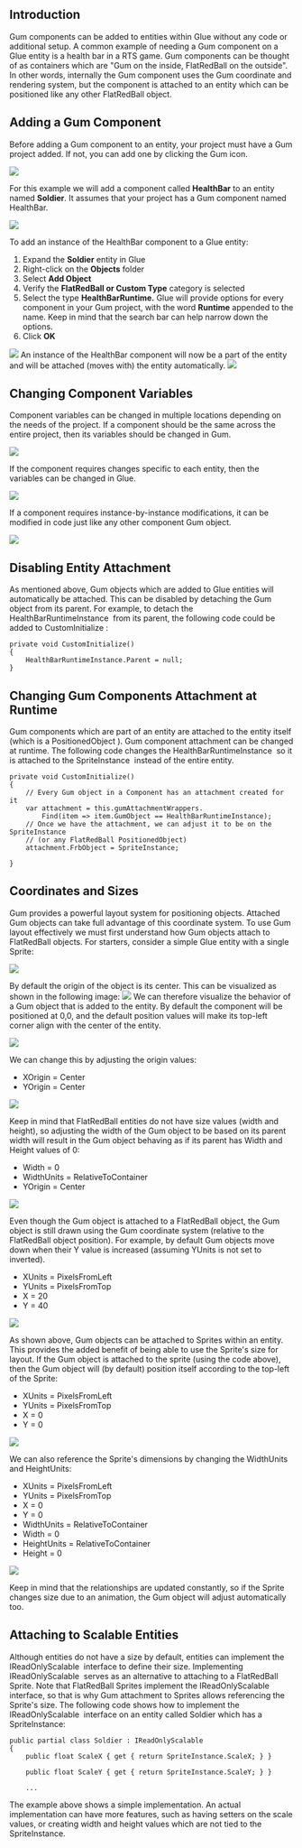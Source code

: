 ## Introduction

Gum components can be added to entities within Glue without any code or additional setup. A common example of needing a Gum component on a Glue entity is a health bar in a RTS game. Gum components can be thought of as containers which are "Gum on the inside, FlatRedBall on the outside". In other words, internally the Gum component uses the Gum coordinate and rendering system, but the component is attached to an entity which can be positioned like any other FlatRedBall object.

## Adding a Gum Component

Before adding a Gum component to an entity, your project must have a Gum project added. If not, you can add one by clicking the Gum icon.

![](/media/2020-10-img_5f920612a27d5.png)

For this example we will add a component called **HealthBar** to an entity named **Soldier**. It assumes that your project has a Gum component named HealthBar.

![](/media/2020-01-img_5e32406153abb-e1581456365306.png)

To add an instance of the HealthBar component to a Glue entity:

1.  Expand the **Soldier** entity in Glue
2.  Right-click on the **Objects** folder
3.  Select **Add Object**
4.  Verify the **FlatRedBall or Custom Type** category is selected
5.  Select the type **HealthBarRuntime.** Glue will provide options for every component in your Gum project, with the word **Runtime** appended to the name. Keep in mind that the search bar can help narrow down the options.
6.  Click **OK**

[![](/wp-content/uploads/2018/04/2018-04-03_06-56-33.gif)](/wp-content/uploads/2018/04/2018-04-03_06-56-33.gif) An instance of the HealthBar component will now be a part of the entity and will be attached (moves with) the entity automatically. [![](/wp-content/uploads/2018/04/2018-04-03_07-47-13.gif)](/wp-content/uploads/2018/04/2018-04-03_07-47-13.gif)

## Changing Component Variables

Component variables can be changed in multiple locations depending on the needs of the project. If a component should be the same across the entire project, then its variables should be changed in Gum.

![](/media/2018-04-img_5ac382c5d79d3.png)

If the component requires changes specific to each entity, then the variables can be changed in Glue.

![](/media/2018-04-img_5ac383b28305d.png)

If a component requires instance-by-instance modifications, it can be modified in code just like any other component Gum object.

![](/media/2018-04-img_5ac384828b05a.png)

## Disabling Entity Attachment

As mentioned above, Gum objects which are added to Glue entities will automatically be attached. This can be disabled by detaching the Gum object from its parent. For example, to detach the HealthBarRuntimeInstance  from its parent, the following code could be added to CustomInitialize :

``` lang:c#
private void CustomInitialize()
{
    HealthBarRuntimeInstance.Parent = null;
}
```

## Changing Gum Components Attachment at Runtime

Gum components which are part of an entity are attached to the entity itself (which is a PositionedObject ). Gum component attachment can be changed at runtime. The following code changes the HealthBarRuntimeInstance  so it is attached to the SpriteInstance  instead of the entire entity.

``` lang:c#
private void CustomInitialize()
{
    // Every Gum object in a Component has an attachment created for it
    var attachment = this.gumAttachmentWrappers.
        Find(item => item.GumObject == HealthBarRuntimeInstance);
    // Once we have the attachment, we can adjust it to be on the SpriteInstance
    // (or any FlatRedBall PositionedObject)
    attachment.FrbObject = SpriteInstance;

}
```

## Coordinates and Sizes

Gum provides a powerful layout system for positioning objects. Attached Gum objects can take full advantage of this coordinate system. To use Gum layout effectively we must first understand how Gum objects attach to FlatRedBall objects. For starters, consider a simple Glue entity with a single Sprite:

![](/media/2018-04-img_5ac3a273ddcac.png)

By default the origin of the object is its center. This can be visualized as shown in the following image: ![](/media/2018-04-img_5ac3a2c63ca8a.png) We can therefore visualize the behavior of a Gum object that is added to the entity. By default the component will be positioned at 0,0, and the default position values will make its top-left corner align with the center of the entity.

![](/media/2018-04-img_5ac3a5294d5f7.png)

We can change this by adjusting the origin values:

-   XOrigin = Center
-   YOrigin = Center

![](/media/2018-04-img_5ac3a586b4085.png)

Keep in mind that FlatRedBall entities do not have size values (width and height), so adjusting the width of the Gum object to be based on its parent width will result in the Gum object behaving as if its parent has Width and Height values of 0:

-   Width = 0
-   WidthUnits = RelativeToContainer
-   YOrigin = Center

![](/media/2018-04-img_5ac3a62503bce.png)

Even though the Gum object is attached to a FlatRedBall object, the Gum object is still drawn using the Gum coordinate system (relative to the FlatRedBall object position). For example, by default Gum objects move down when their Y value is increased (assuming YUnits is not set to inverted).

-   XUnits = PixelsFromLeft
-   YUnits = PixelsFromTop
-   X = 20
-   Y = 40

![](/media/2018-04-img_5ac3a736695e4.png)

As shown above, Gum objects can be attached to Sprites within an entity. This provides the added benefit of being able to use the Sprite's size for layout. If the Gum object is attached to the sprite (using the code above), then the Gum object will (by default) position itself according to the top-left of the Sprite:

-   XUnits = PixelsFromLeft
-   YUnits = PixelsFromTop
-   X = 0
-   Y = 0

![](/media/2018-04-img_5ac3a7c7ee002.png)

We can also reference the Sprite's dimensions by changing the WidthUnits and HeightUnits:

-   XUnits = PixelsFromLeft
-   YUnits = PixelsFromTop
-   X = 0
-   Y = 0
-   WidthUnits = RelativeToContainer
-   Width = 0
-   HeightUnits = RelativeToContainer
-   Height = 0

![](/media/2018-04-img_5ac3a816a6e4f.png)

Keep in mind that the relationships are updated constantly, so if the Sprite changes size due to an animation, the Gum object will adjust automatically too.

## Attaching to Scalable Entities

Although entities do not have a size by default, entities can implement the IReadOnlyScalable  interface to define their size. Implementing IReadOnlyScalable  serves as an alternative to attaching to a FlatRedBall Sprite. Note that FlatRedBall Sprites implement the IReadOnlyScalable  interface, so that is why Gum attachment to Sprites allows referencing the Sprite's size. The following code shows how to implement the IReadOnlyScalable  interface on an entity called Soldier which has a SpriteInstance:

``` lang:c#
public partial class Soldier : IReadOnlyScalable
{
    public float ScaleX { get { return SpriteInstance.ScaleX; } }

    public float ScaleY { get { return SpriteInstance.ScaleY; } }

    ...
```

The example above shows a simple implementation. An actual implementation can have more features, such as having setters on the scale values, or creating width and height values which are not tied to the SpriteInstance.
